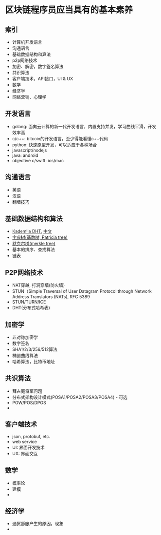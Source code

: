 # 区块链程序员应当具有的基本素养

## 索引
* 计算机开发语言
* 沟通语言
* 基础数据结构和算法
* p2p网络技术
* 加密、解密，数字签名算法
* 共识算法
* 客户端技术，API接口，UI & UX
* 数学
* 经济学
* 网络营销、心理学


## 开发语言
* golang: 面向云计算的新一代开发语言，内置支持并发，学习曲线平滑，开发效率高
* c/c++: bitcoin的开发语言，至少得能看懂c++代码
* python: 快速原型开发，可以适应于各种场合
* javascript/nodejs
* java: android 
* objective c/swift: ios/mac 

## 沟通语言
* 英语
* 汉语
* 翻墙技巧

## 基础数据结构和算法
* [Kademlia DHT](https://en.wikipedia.org/wiki/Kademlia), [中文](https://zh.wikipedia.org/wiki/Kademlia)
* [字典树(基数树, Patricia tree)](https://zh.wikipedia.org/wiki/Trie)
* [默克尔树(merkle tree)](https://en.wikipedia.org/wiki/Merkle_tree)
* 基本的排序、查找算法
* 链表

## P2P网络技术
* NAT穿越, 打洞穿墙(防火墙)
* STUN（Simple Traversal of User Datagram Protocol through Network Address Translators (NATs), RFC 5389
* STUN/TURN/ICE
* DHT(分布式哈希表)

## 加密学
* 非对称加密学
* 数字签名
* SHA1/2/3/256/512算法
* 椭圆曲线算法
* 哈希算法，比特币地址


## 共识算法
* 拜占庭将军问题
* 分布式架构设计模式(POSA1/POSA2/POSA3/POSA4) - 可选
* POW/POS/DPOS
* 

## 客户端技术
* json, protobuf, etc.
* web service
* UI: 界面开发技术
* UX: 界面交互

## 数学
* 概率论
* 建模
* 

## 经济学
* 通货膨胀产生的原因，现象
* 



